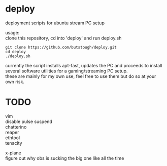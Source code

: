 # deploy
deployment scripts for ubuntu stream PC setup

usage:  
clone this repository, cd into 'deploy' and run deploy.sh

```
git clone https://github.com/butstough/deploy.git  
cd deploy  
./deploy.sh  
```


currently the script installs apt-fast, updates the PC and proceeds to install several software utilities for a gaming/streaming PC setup.  
these are mainly for my own use, feel free to use them but do so at your own risk.  

# TODO  
vim  
disable pulse suspend  
chatterino  
reaper  
ethtool  
tenacity


x-plane  
figure out why obs is sucking the big one like all the time





